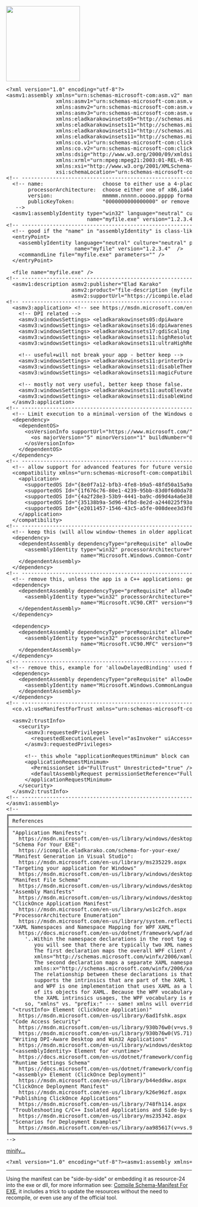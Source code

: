 <img src="https://icompile.eladkarako.com/_uploads/2017/06/manifest_love.png" alt="" width="200" height="204" />

<!--more-->

<pre>
&lt;?xml version="1.0" encoding="utf-8"?&gt;
&lt;asmv1:assembly xmlns="urn:schemas-microsoft-com:asm.v2" manifestVersion="1.0"
                xmlns:asmv1="urn:schemas-microsoft-com:asm.v1" 
                xmlns:asmv2="urn:schemas-microsoft-com:asm.v2" 
                xmlns:asmv3="urn:schemas-microsoft-com:asm.v3" 
                xmlns:eladkarakowinsets05="http://schemas.microsoft.com/SMI/2005/WindowsSettings" 
                xmlns:eladkarakowinsets11="http://schemas.microsoft.com/SMI/2011/WindowsSettings" 
                xmlns:eladkarakowinsets11="http://schemas.microsoft.com/SMI/2016/WindowsSettings" 
                xmlns:eladkarakowinsets11="http://schemas.microsoft.com/SMI/2017/WindowsSettings" 
                xmlns:co.v1="urn:schemas-microsoft-com:clickonce.v1" 
                xmlns:co.v2="urn:schemas-microsoft-com:clickonce.v2"
                xmlns:dsig="http://www.w3.org/2000/09/xmldsig#" 
                xmlns:xrml="urn:mpeg:mpeg21:2003:01-REL-R-NS" 
                xmlns:xsi="http://www.w3.org/2001/XMLSchema-instance" 
                xsi:schemaLocation="urn:schemas-microsoft-com:asm.v1 assembly.adaptive.xsd"&gt;
&lt;!-- ------------------------------------------------------------------------------------------------------- --&gt;
  &lt;!-- name:                   choose to either use a 4-places name such as "Microsoft.Windows.Shell.calc" or simply the file-name such as "calc.exe" (Required).
       processorArchitecture:  choose either one of x86,ia64,amd64 you can also place "*" or remove it, but you can also put (similar to "*"): "msil" which means that the application will "try" to run anyway. It is probably better than any other option. (Optional).
       version:                mmmmm.nnnnn.ooooo.ppppp format, 0-65535 inclusive (Required).
       publicKeyToken:         "0000000000000000" or remove it or use a "16 times Hex-letters (range 0-F)", which is the last 8 bytes of the SHA-1 hash of the public key under which the application or assembly is signed. The public key used to sign the catalog must be 2048 bits or greater. Required for all shared side-by-side assemblies, for the application itself (you can always use "0000000000000000" for the application...)  - (optional).
   --&gt;
  &lt;asmv1:assemblyIdentity type="win32" language="neutral" culture="neutral" processorArchitecture="msil"
                          name="myfile.exe" version="1.2.3.4" publicKeyToken="0000000000000000" /&gt; &lt;!--  culture can be "neutral"|"en-us"|...        processorArchitecture *|msil|x86|amd64|ia64|arm (not case specific, optional)  - the safest way is to use "*" both for application and dll. limiting: setting "amd64" means the application will ONLY works for 64-bit AMD processors, setting "ia64" means the application will only works with a 64-bit Intel processor only. not limited values are "*" (prefered) or "msil" Neutral with respect to processor and bits-per-word which is the default for most compiled .Net applications. using "x86" is not restrictive, it allows running on 32-bit Intel processor, either native or in the Windows on Windows (WOW) environment on a 64-bit platform - ammm.... well actually it might be restrictive if you are building for ARM on newer visual-studio versions (12+). --&gt;
&lt;!-- ------------------------------------------------------------------------------------------------------- --&gt;
  &lt;!-- good if the "name" in "assemblyIdentity" is class-like, instead of file-name-like. --&gt;
  &lt;entryPoint&gt;
    &lt;assemblyIdentity language="neutral" culture="neutral" processorArchitecture="msil"
                      name="myfile" version="1.2.3.4"  /&gt;
    &lt;commandLine file="myfile.exe" parameters="" /&gt;
  &lt;/entryPoint&gt;

  &lt;file name="myfile.exe" /&gt;
&lt;!-- ------------------------------------------------------------------------------------------------------- --&gt;
  &lt;asmv1:description asmv2:publisher="Elad Karako"
                     asmv2:product="file-description (myfile.exe)"  
                     asmv2:supportUrl="https://icompile.eladkarako.com/schema-manifest-for-your-exe/"&gt;same file-description from before&lt;/asmv1:description&gt; &lt;!-- can be self closing tag if you don't want to include inside-content for legacy asmv1 --&gt;
&lt;!-- ------------------------------------------------------------------------------------------------------- --&gt;
  &lt;asmv3:application&gt; &lt;!-- see https://msdn.microsoft.com/en-us/library/windows/desktop/aa374191(v=vs.85).aspx --&gt;
    &lt;!-- DPI related --&gt;
    &lt;asmv3:windowsSettings&gt; &lt;eladkarakowinsets05:dpiAware                         &gt;true/PM&lt;/eladkarakowinsets05:dpiAware&gt;                        &lt;/asmv3:windowsSettings&gt;  &lt;!-- screen's DPI aware (legacy) --&gt;
    &lt;asmv3:windowsSettings&gt; &lt;eladkarakowinsets16:dpiAwareness                     &gt;PerMonitorV2,PerMonitor&lt;/eladkarakowinsets16:dpiAwareness&gt;    &lt;/asmv3:windowsSettings&gt;  &lt;!-- screen's DPI aware (new with fallback: "PerMonitorePerV2,PerMonitor" to "PerMonitorV2" to "PerMonitor") --&gt;
    &lt;asmv3:windowsSettings&gt; &lt;eladkarakowinsets17:gdiScaling                       &gt;true&lt;/eladkarakowinsets17:gdiScaling&gt;                         &lt;/asmv3:windowsSettings&gt;  &lt;!-- improve text scaling, adds support for scalling/DPI-awareness for old apps too. --&gt;
    &lt;asmv3:windowsSettings&gt; &lt;eladkarakowinsets11:highResolutionScrollingAware     &gt;false&lt;/eladkarakowinsets11:highResolutionScrollingAware&gt;      &lt;/asmv3:windowsSettings&gt;
    &lt;asmv3:windowsSettings&gt; &lt;eladkarakowinsets11:ultraHighResolutionScrollingAware&gt;false&lt;/eladkarakowinsets11:ultraHighResolutionScrollingAware&gt; &lt;/asmv3:windowsSettings&gt;

    &lt;!-- useful+will not break your app - better keep --&gt;
    &lt;asmv3:windowsSettings&gt; &lt;eladkarakowinsets11:printerDriverIsolation           &gt;true&lt;/eladkarakowinsets11:printerDriverIsolation&gt;             &lt;/asmv3:windowsSettings&gt;  &lt;!-- keep this true, it will make applications more stable if there is any error with printer-driver/spooler. --&gt;
    &lt;asmv3:windowsSettings&gt; &lt;eladkarakowinsets11:disableTheming                   &gt;false&lt;/eladkarakowinsets11:disableTheming&gt;                    &lt;/asmv3:windowsSettings&gt;
    &lt;asmv3:windowsSettings&gt; &lt;eladkarakowinsets11:magicFutureSetting               &gt;false&lt;/eladkarakowinsets11:magicFutureSetting&gt;                &lt;/asmv3:windowsSettings&gt;  &lt;!-- undocumented, since it does absolutly nothing (YEP!) you can make it true/false for now by it may apply a different behavior some other time, so just keep it explicitly false unless you'll like your app to stop working some day.  similar to "forbid publisher future policy yes/no".

    &lt;!-- mostly not very useful, better keep those false.   most malwares have those "true"... :/  --&gt;
    &lt;asmv3:windowsSettings&gt; &lt;eladkarakowinsets11:autoElevate                      &gt;false&lt;/eladkarakowinsets11:autoElevate&gt;                       &lt;/asmv3:windowsSettings&gt;
    &lt;asmv3:windowsSettings&gt; &lt;eladkarakowinsets11:disableWindowFiltering           &gt;false&lt;/eladkarakowinsets11:disableWindowFiltering&gt;            &lt;/asmv3:windowsSettings&gt;  &lt;!-- keep "false", unless this is a remote-desktop or a malware :/ --&gt;
  &lt;/asmv3:application&gt;
&lt;!-- ------------------------------------------------------------------------------------------------------- --&gt;
  &lt;!-- Limit execution to a minimal-version of the Windows operation-system --&gt;
  &lt;dependency&gt;
    &lt;dependentOS&gt;
      &lt;osVersionInfo supportUrl="https://www.microsoft.com/" description="Microsoft Windows Operating System"&gt;
        &lt;os majorVersion="5" minorVersion="1" buildNumber="0" servicePackMajor="0" /&gt; &lt;!-- 4.10=Win98 5.1=WinXP 6.1=Win7 --- https://en.wikipedia.org/wiki/List_of_Microsoft_Windows_versions --&gt;
      &lt;/osVersionInfo&gt;
    &lt;/dependentOS&gt;
  &lt;/dependency&gt;
&lt;!-- ------------------------------------------------------------------------------------------------------- --&gt;
  &lt;!-- allow support for advanced features for future versions. if not used the max is current os-version. --&gt;
  &lt;compatibility xmlns="urn:schemas-microsoft-com:compatibility.v1"&gt;
    &lt;application&gt;
      &lt;supportedOS Id="{8e0f7a12-bfb3-4fe8-b9a5-48fd50a15a9a}"&gt;&lt;/supportedOS&gt; &lt;!-- Windows 10 and Windows Server 2016      --&gt;
      &lt;supportedOS Id="{1f676c76-80e1-4239-95bb-83d0f6d0da78}"&gt;&lt;/supportedOS&gt; &lt;!-- Windows 8.1 and Windows Server 2012 R2  --&gt;
      &lt;supportedOS Id="{4a2f28e3-53b9-4441-ba9c-d69d4a4a6e38}"&gt;&lt;/supportedOS&gt; &lt;!-- Windows 8 and Windows Server 2012       --&gt;
      &lt;supportedOS Id="{35138b9a-5d96-4fbd-8e2d-a2440225f93a}"&gt;&lt;/supportedOS&gt; &lt;!-- Windows 7 and Windows Server 2008 R2    --&gt;
      &lt;supportedOS Id="{e2011457-1546-43c5-a5fe-008deee3d3f0}"&gt;&lt;/supportedOS&gt; &lt;!-- Windows Vista and Windows Server 2008   --&gt;
    &lt;/application&gt;
  &lt;/compatibility&gt;
&lt;!-- ------------------------------------------------------------------------------------------------------- --&gt;
  &lt;!-- keep this (will allow window-themes in older applications) --&gt;
  &lt;dependency&gt;
    &lt;dependentAssembly dependencyType="preRequisite" allowDelayedBinding="false"&gt;
      &lt;assemblyIdentity type="win32" processorArchitecture="msil" language="neutral"
                        name="Microsoft.Windows.Common-Controls" version="6.0.0.0" publicKeyToken="6595b64144ccf1df"&gt;&lt;/assemblyIdentity&gt;
    &lt;/dependentAssembly&gt;
  &lt;/dependency&gt;
&lt;!-- ------------------------------------------------------------------------------------------------------- --&gt;
  &lt;!-- remove this, unless the app is a C++ applications: get whatever VC-libs from https://github.com/eladkarako/vc-archive/ ,  place in same folder, change version accordingly.   for production:"CRT"/"MFC", for debug optionally change to: "DebugCRT"/"DebugMFC" .  --&gt;
  &lt;dependency&gt;
    &lt;dependentAssembly dependencyType="preRequisite" allowDelayedBinding="false"&gt;
      &lt;assemblyIdentity type="win32" processorArchitecture="msil" language="neutral"
                        name="Microsoft.VC90.CRT" version="9.0.30729.6161" publicKeyToken="1fc8b3b9a1e18e3b"&gt;&lt;/assemblyIdentity&gt;
    &lt;/dependentAssembly&gt;
  &lt;/dependency&gt;

  &lt;dependency&gt;
    &lt;dependentAssembly dependencyType="preRequisite" allowDelayedBinding="false"&gt;
      &lt;assemblyIdentity type="win32" processorArchitecture="*" language="*"
                        name="Microsoft.VC90.MFC" version="9.0.30729.6161" publicKeyToken="1fc8b3b9a1e18e3b"&gt;&lt;/assemblyIdentity&gt;
    &lt;/dependentAssembly&gt;
  &lt;/dependency&gt;
&lt;!-- ------------------------------------------------------------------------------------------------------- --&gt;
  &lt;!-- remove this, example for 'allowDelayedBinding' used for .Net modules to improve loading time. --&gt;
  &lt;dependency&gt;
    &lt;dependentAssembly dependencyType="preRequisite" allowDelayedBinding="true"&gt;
      &lt;assemblyIdentity name="Microsoft.Windows.CommonLanguageRuntime" version="4.0.30319.0" /&gt;
    &lt;/dependentAssembly&gt;
  &lt;/dependency&gt;
&lt;!-- ------------------------------------------------------------------------------------------------------- --&gt;
  &lt;co.v1:useManifestForTrust xmlns="urn:schemas-microsoft-com:asm.v1" /&gt;

  &lt;asmv2:trustInfo&gt;
    &lt;security&gt;
      &lt;asmv3:requestedPrivileges&gt;
        &lt;requestedExecutionLevel level="asInvoker" uiAccess="false" /&gt; &lt;!-- initial request permissions. keep "asInvoker" unless you're a malware.. (requireAdministrator|highestAvailable are preserved for installers and malwares. oneclick-schema only supports starting as "asInvoker"    ---- available values:  asInvoker|requireAdministrator|highestAvailable  -   adding requestedExecutionLevel node will also remove the file/registry-virtualization used for backward-compatibility. --&gt;
      &lt;/asmv3:requestedPrivileges&gt;

      &lt;!-- this whole "applicationRequestMinimum" block can be removed, it should allow running/web-access to local intra-net and web without limitations of the new code-execution limit.. --&gt;
      &lt;applicationRequestMinimum&gt;
        &lt;PermissionSet id="FullTrust" Unrestricted="true" /&gt;
        &lt;defaultAssemblyRequest permissionSetReference="FullTrust" /&gt; &lt;!-- grant access to run as in the "FullTrust security zone". --&gt;
      &lt;/applicationRequestMinimum&gt;
    &lt;/security&gt;
  &lt;/asmv2:trustInfo&gt;
&lt;!-- ------------------------------------------------------------------------------------------------------- --&gt;
&lt;/asmv1:assembly&gt;
&lt;!--
╔═══════════════════════════════════════════════════════════════════════════════════════════════════════════════════════════════╗
║ References                                                                                                                    ║
╟───────────────────────────────────────────────────────────────────────────────────────────────────────────────────────────────╢
║ "Application Manifests":                                                                                                      ║
║   https://msdn.microsoft.com/en-us/library/windows/desktop/aa374191(v=vs.85).aspx                                             ║
║ "Schema For Your EXE":                                                                                                        ║
║   https://icompile.eladkarako.com/schema-for-your-exe/                                                                         ║
║ "Manifest Generation in Visual Studio":                                                                                       ║
║   https://msdn.microsoft.com/en-us/library/ms235229.aspx                                                                      ║
║ "Targeting your application for Windows"                                                                                      ║
║   https://msdn.microsoft.com/en-us/library/windows/desktop/dn481241(v=vs.85).aspx                                             ║
║ "Manifest File Schema"                                                                                                        ║
║   https://msdn.microsoft.com/en-us/library/windows/desktop/aa375635(v=vs.85).aspx                                             ║
║ "Assembly Manifests"                                                                                                          ║
║   https://msdn.microsoft.com/en-us/library/windows/desktop/aa374219(v=vs.85).aspx                                             ║
║ "ClickOnce Application Manifest"                                                                                              ║
║   https://msdn.microsoft.com/en-us/library/ws1c2fch.aspx                                                                      ║
║ "ProcessorArchitecture Enumeration"                                                                                           ║
║   https://msdn.microsoft.com/en-us/library/system.reflection.processorarchitecture(v=vs.110).aspx                             ║
║ "XAML Namespaces and Namespace Mapping for WPF XAML"                                                                          ║
║   https://docs.microsoft.com/en-us/dotnet/framework/wpf/advanced/xaml-namespaces-and-namespace-mapping-for-wpf-xaml           ║
║     '..Within the namespace declarations in the root tag of many XAML files,                                                  ║
║        you will see that there are typically two XML namespace declarations.                                                  ║
║        The first declaration maps the overall WPF client / framework XAML namespace as the default:                           ║
║        xmlns="http://schemas.microsoft.com/winfx/2006/xaml/presentation"                                                      ║
║        The second declaration maps a separate XAML namespace, mapping it (typically) to the x: prefix.                        ║
║        xmlns:x="http://schemas.microsoft.com/winfx/2006/xaml"                                                                 ║
║        The relationship between these declarations is that the x: prefix mapping                                              ║
║        supports the intrinsics that are part of the XAML language definition,                                                 ║
║        and WPF is one implementation that uses XAML as a language and defines a vocabulary                                    ║
║        of its objects for XAML. Because the WPF vocabulary's usages will be far more common than                              ║
║        the XAML intrinsics usages, the WPF vocabulary is mapped as the default..'                                             ║
║     so, "xmlns" vs. "prefix:" --- same! xmlns will override/merge/adds (..more powerful) than "prefix:"                       ║
║ "&lt;trustInfo&gt; Element (ClickOnce Application)"                                                                                 ║
║   https://msdn.microsoft.com/en-us/library/6ad1fshk.aspx                                                                      ║
║ "Code Access Security"                                                                                                        ║
║   https://msdn.microsoft.com/en-us/library/930b76w0(v=vs.90).aspx                                                             ║
║   https://msdn.microsoft.com/en-us/library/930b76w0(VS.71).aspx (older for reference..)                                       ║
║ "Writing DPI-Aware Desktop and Win32 Applications"                                                                            ║
║   https://msdn.microsoft.com/en-us/library/windows/desktop/dn469266(v=vs.85).aspx                                             ║
║ "&lt;assemblyIdentity&gt; Element for &lt;runtime&gt;"                                                                                    ║
║   https://docs.microsoft.com/en-us/dotnet/framework/configure-apps/file-schema/runtime/assemblyidentity-element-for-runtime   ║
║ "Runtime Settings Schema"                                                                                                     ║
║   https://docs.microsoft.com/en-us/dotnet/framework/configure-apps/file-schema/runtime/index                                  ║
║ "&lt;assembly&gt; Element (ClickOnce Deployment)"                                                                                   ║
║   https://msdn.microsoft.com/en-us/library/b44eddkw.aspx                                                                      ║
║ "ClickOnce Deployment Manifest"                                                                                               ║
║   https://msdn.microsoft.com/en-us/library/k26e96zf.aspx                                                                      ║
║ "Publishing ClickOnce Applications"                                                                                           ║
║   https://msdn.microsoft.com/en-us/library/748fh114.aspx                                                                      ║
║ "Troubleshooting C/C++ Isolated Applications and Side-by-side Assemblies"                                                     ║
║   https://msdn.microsoft.com/en-us/library/ms235342.aspx                                                                      ║
║ "Scenarios for Deployment Examples"                                                                                           ║
║   https://msdn.microsoft.com/en-us/library/aa985617(v=vs.90).aspx                                                             ║
╚═══════════════════════════════════════════════════════════════════════════════════════════════════════════════════════════════╝
--&gt;
</pre>

<a button id="minify_button" title="you can edit above manifest to your-liking, and click minify..." href="javascript:self.minify_manifest();">minify...</a>

<pre>&lt;?xml version="1.0" encoding="utf-8"?&gt;&lt;asmv1:assembly xmlns="urn:schemas-microsoft-com:asm.v2" manifestVersion="1.0" xmlns:asmv1="urn:schemas-microsoft-com:asm.v1" xmlns:asmv2="urn:schemas-microsoft-com:asm.v2" xmlns:asmv3="urn:schemas-microsoft-com:asm.v3" xmlns:eladkarakowinsets05="http://schemas.microsoft.com/SMI/2005/WindowsSettings" xmlns:eladkarakowinsets11="http://schemas.microsoft.com/SMI/2011/WindowsSettings" xmlns:eladkarakowinsets11="http://schemas.microsoft.com/SMI/2016/WindowsSettings" xmlns:eladkarakowinsets11="http://schemas.microsoft.com/SMI/2017/WindowsSettings" xmlns:co.v1="urn:schemas-microsoft-com:clickonce.v1" xmlns:co.v2="urn:schemas-microsoft-com:clickonce.v2" xmlns:dsig="http://www.w3.org/2000/09/xmldsig#" xmlns:xrml="urn:mpeg:mpeg21:2003:01-REL-R-NS" xmlns:xsi="http://www.w3.org/2001/XMLSchema-instance" xsi:schemaLocation="urn:schemas-microsoft-com:asm.v1 assembly.adaptive.xsd"&gt;&lt;asmv1:assemblyIdentity type="win32" language="neutral" culture="neutral" processorArchitecture="msil" name="myfile.exe" version="1.2.3.4" publicKeyToken="0000000000000000"/&gt;&lt;entryPoint&gt;&lt;assemblyIdentity language="neutral" culture="neutral" processorArchitecture="msil" name="myfile" version="1.2.3.4"/&gt;&lt;commandLine file="myfile.exe" parameters=""/&gt;&lt;/entryPoint&gt;&lt;file name="myfile.exe"/&gt;&lt;asmv1:description asmv2:publisher="Elad Karako" asmv2:product="file-description (myfile.exe)" asmv2:supportUrl="https://icompile.eladkarako.com/schema-manifest-for-your-exe/"&gt;same file-description from before&lt;/asmv1:description&gt;&lt;asmv3:application&gt;&lt;asmv3:windowsSettings&gt;&lt;eladkarakowinsets05:dpiAware &gt;true/PM&lt;/eladkarakowinsets05:dpiAware&gt;&lt;/asmv3:windowsSettings&gt;&lt;asmv3:windowsSettings&gt;&lt;eladkarakowinsets16:dpiAwareness &gt;PerMonitorV2,PerMonitor&lt;/eladkarakowinsets16:dpiAwareness&gt;&lt;/asmv3:windowsSettings&gt;&lt;asmv3:windowsSettings&gt;&lt;eladkarakowinsets17:gdiScaling &gt;true&lt;/eladkarakowinsets17:gdiScaling&gt;&lt;/asmv3:windowsSettings&gt;&lt;asmv3:windowsSettings&gt;&lt;eladkarakowinsets11:highResolutionScrollingAware &gt;false&lt;/eladkarakowinsets11:highResolutionScrollingAware&gt;&lt;/asmv3:windowsSettings&gt;&lt;asmv3:windowsSettings&gt;&lt;eladkarakowinsets11:ultraHighResolutionScrollingAware&gt;false&lt;/eladkarakowinsets11:ultraHighResolutionScrollingAware&gt;&lt;/asmv3:windowsSettings&gt;&lt;asmv3:windowsSettings&gt;&lt;eladkarakowinsets11:printerDriverIsolation &gt;true&lt;/eladkarakowinsets11:printerDriverIsolation&gt;&lt;/asmv3:windowsSettings&gt;&lt;asmv3:windowsSettings&gt;&lt;eladkarakowinsets11:disableTheming &gt;false&lt;/eladkarakowinsets11:disableTheming&gt;&lt;/asmv3:windowsSettings&gt;&lt;asmv3:windowsSettings&gt;&lt;eladkarakowinsets11:magicFutureSetting &gt;false&lt;/eladkarakowinsets11:magicFutureSetting&gt;&lt;/asmv3:windowsSettings&gt;&lt;asmv3:windowsSettings&gt;&lt;eladkarakowinsets11:autoElevate &gt;false&lt;/eladkarakowinsets11:autoElevate&gt;&lt;/asmv3:windowsSettings&gt;&lt;asmv3:windowsSettings&gt;&lt;eladkarakowinsets11:disableWindowFiltering &gt;false&lt;/eladkarakowinsets11:disableWindowFiltering&gt;&lt;/asmv3:windowsSettings&gt;&lt;/asmv3:application&gt;&lt;dependency&gt;&lt;dependentOS&gt;&lt;osVersionInfo supportUrl="https://www.microsoft.com/" description="Microsoft Windows Operating System"&gt;&lt;os majorVersion="5" minorVersion="1" buildNumber="0" servicePackMajor="0"/&gt;&lt;/osVersionInfo&gt;&lt;/dependentOS&gt;&lt;/dependency&gt;&lt;compatibility xmlns="urn:schemas-microsoft-com:compatibility.v1"&gt;&lt;application&gt;&lt;supportedOS Id="{8e0f7a12-bfb3-4fe8-b9a5-48fd50a15a9a}"&gt;&lt;/supportedOS&gt;&lt;supportedOS Id="{1f676c76-80e1-4239-95bb-83d0f6d0da78}"&gt;&lt;/supportedOS&gt;&lt;supportedOS Id="{4a2f28e3-53b9-4441-ba9c-d69d4a4a6e38}"&gt;&lt;/supportedOS&gt;&lt;supportedOS Id="{35138b9a-5d96-4fbd-8e2d-a2440225f93a}"&gt;&lt;/supportedOS&gt;&lt;supportedOS Id="{e2011457-1546-43c5-a5fe-008deee3d3f0}"&gt;&lt;/supportedOS&gt;&lt;/application&gt;&lt;/compatibility&gt;&lt;dependency&gt;&lt;dependentAssembly dependencyType="preRequisite" allowDelayedBinding="false"&gt;&lt;assemblyIdentity type="win32" processorArchitecture="msil" language="neutral" name="Microsoft.Windows.Common-Controls" version="6.0.0.0" publicKeyToken="6595b64144ccf1df"&gt;&lt;/assemblyIdentity&gt;&lt;/dependentAssembly&gt;&lt;/dependency&gt;&lt;dependency&gt;&lt;dependentAssembly dependencyType="preRequisite" allowDelayedBinding="false"&gt;&lt;assemblyIdentity type="win32" processorArchitecture="msil" language="neutral" name="Microsoft.VC90.CRT" version="9.0.30729.6161" publicKeyToken="1fc8b3b9a1e18e3b"&gt;&lt;/assemblyIdentity&gt;&lt;/dependentAssembly&gt;&lt;/dependency&gt;&lt;dependency&gt;&lt;dependentAssembly dependencyType="preRequisite" allowDelayedBinding="false"&gt;&lt;assemblyIdentity type="win32" processorArchitecture="*" language="*" name="Microsoft.VC90.MFC" version="9.0.30729.6161" publicKeyToken="1fc8b3b9a1e18e3b"&gt;&lt;/assemblyIdentity&gt;&lt;/dependentAssembly&gt;&lt;/dependency&gt;&lt;dependency&gt;&lt;dependentAssembly dependencyType="preRequisite" allowDelayedBinding="true"&gt;&lt;assemblyIdentity name="Microsoft.Windows.CommonLanguageRuntime" version="4.0.30319.0"/&gt;&lt;/dependentAssembly&gt;&lt;/dependency&gt;&lt;co.v1:useManifestForTrust xmlns="urn:schemas-microsoft-com:asm.v1"/&gt;&lt;asmv2:trustInfo&gt;&lt;security&gt;&lt;asmv3:requestedPrivileges&gt;&lt;requestedExecutionLevel level="asInvoker" uiAccess="false"/&gt;&lt;/asmv3:requestedPrivileges&gt;&lt;applicationRequestMinimum&gt;&lt;PermissionSet id="FullTrust" Unrestricted="true"/&gt;&lt;defaultAssemblyRequest permissionSetReference="FullTrust"/&gt;&lt;/applicationRequestMinimum&gt;&lt;/security&gt;&lt;/asmv2:trustInfo&gt;&lt;/asmv1:assembly&gt;</pre>

<hr/>

Using the manifest can be "side-by-side" or embedding it as resource-24 into the exe or dll,
for more information see: <a href="https://icompile.eladkarako.com/compile-schema-manifest-for-exe/">Compile Schema-Manifest For EXE</a>, it includes a trick to update the resources without the need to recompile, or even use any of the official tool.


<pre><script type="text/javascript">
self.minify_manifest = function minify_manifest(){ "use strict";
  var source = document.querySelector('[id^="schema_source"]')
    , target = document.querySelector('[id^="schema_target"]')
    , button = document.querySelector('[id^="minify_button"]')
    , s      = source.innerText
    ;

  if(null === source || null === target || null === button) return;

  while(true){  //remove multiline HTML-comments
    var start,end;
    start = s.indexOf("<!--");
    if(-1 === start) break;
    end = s.indexOf("-->",start)
    if(-1 === end)   break;
    if(end < start)  break;
    s = s.substring(0,start) + s.substring(end+3)
  }
  s = s.replace(/[\\
]+/g  , " ")    //remove new-lines
       .replace(/\\s{2,}/g   , " ")    //repeating whitespace
       .replace(/\\>\\s+\\</g  ,"><")    //whitespace between tags
       .replace(/\\s+\\/\\>/g  ,"/>")    //space before self-closing tag
       .replace(/^\\s+/g     ,  "")    //trim (start)
       .replace(/\\s+$/g     ,  "")    //trim (end)
       ;
  target.innerText = s;
}
</script></pre>


